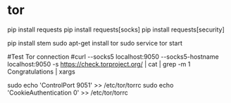 # tor

pip install requests
pip install requests[socks]
pip install requests[security]

pip install stem
sudo apt-get install tor
sudo service tor start

#Test Tor connection
#curl --socks5 localhost:9050 --socks5-hostname localhost:9050 -s https://check.torproject.org/ | cat | grep -m 1 Congratulations | xargs

sudo echo 'ControlPort 9051' >> /etc/tor/torrc
sudo echo 'CookieAuthentication 0' >> /etc/tor/torrc
